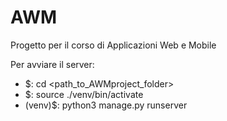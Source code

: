 # AWM
Progetto per il corso di Applicazioni Web e Mobile

Per avviare il server:
- $: cd <path_to_AWMproject_folder>
- $: source ./venv/bin/activate
- (venv)$: python3 manage.py runserver
